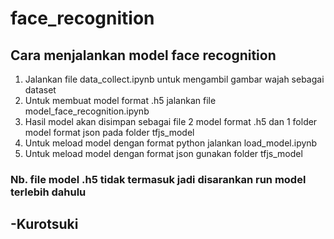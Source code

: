 # face_recognition

## Cara menjalankan model face recognition
1. Jalankan file data_collect.ipynb untuk mengambil gambar wajah sebagai dataset
2. Untuk membuat model format .h5 jalankan file model_face_recognition.ipynb
3. Hasil model akan disimpan sebagai file 2 model format .h5 dan 1 folder model format json pada folder tfjs_model
4. Untuk meload model dengan format python jalankan load_model.ipynb
5. Untuk meload model dengan format json gunakan folder tfjs_model

### Nb. file model .h5 tidak termasuk jadi disarankan run model terlebih dahulu

## -Kurotsuki
